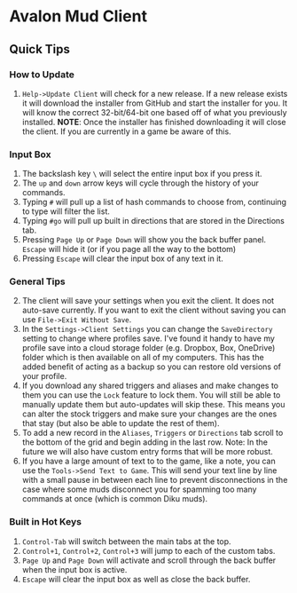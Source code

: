# Avalon Mud Client

## Quick Tips

### How to Update

1. `Help->Update Client` will check for a new release.  If a new release exists it will download the installer from GitHub and start the installer for you.  It will know the correct 32-bit/64-bit one based off of what you previously installed.  **NOTE**: Once the installer has finished downloading it will close the client.  If you are currently in a game be aware of this.

### Input Box

1. The backslash key `\` will select the entire input box if you press it.
2. The `up` and `down` arrow keys will cycle through the history of your commands.
3. Typing `#` will pull up a list of hash commands to choose from, continuing to type will filter the list.
4. Typing `#go` will pull up built in directions that are stored in the Directions tab.
5. Pressing `Page Up` or `Page Down` will show you the back buffer panel.  `Escape` will hide it (or if you page all the way to the bottom)
6. Pressing `Escape` will clear the input box of any text in it.

### General Tips

2. The client will save your settings when you exit the client.  It does not auto-save currently.  If you want to exit the client without saving you can use `File->Exit Without Save`.
3. In the `Settings->Client Settings` you can change the `SaveDirectory` setting to change where profiles save.  I've found it handy to have my profile save into a cloud storage folder (e.g. Dropbox, Box, OneDrive) folder which is then available on all of my computers.  This has the added benefit of acting as a backup so you can restore old versions of your profile.
4. If you download any shared triggers and aliases and make changes to them you can use the `Lock` feature to lock them.  You will still be able to manually update them but auto-updates will skip these.  This means you can alter the stock triggers and make sure your changes are the ones that stay (but also be able to update the rest of them).
5. To add a new record in the `Aliases`, `Triggers` or `Directions` tab scroll to the bottom of the grid and begin adding in the last row.  Note: In the future we will also have custom entry forms that will be more robust.
6. If you have a large amount of text to to the game, like a note, you can use the `Tools->Send Text to Game`.  This will send your text line by line with a small pause in between each line to prevent disconnections in the case where some muds disconnect you for spamming too many commands at once (which is common Diku muds).

### Built in Hot Keys

1. `Control-Tab` will switch between the main tabs at the top.
2. `Control+1`, `Control+2`, `Control+3` will jump to each of the custom tabs.
3. `Page Up` and `Page Down` will activate and scroll through the back buffer when the input box is active.
4. `Escape` will clear the input box as well as close the back buffer.